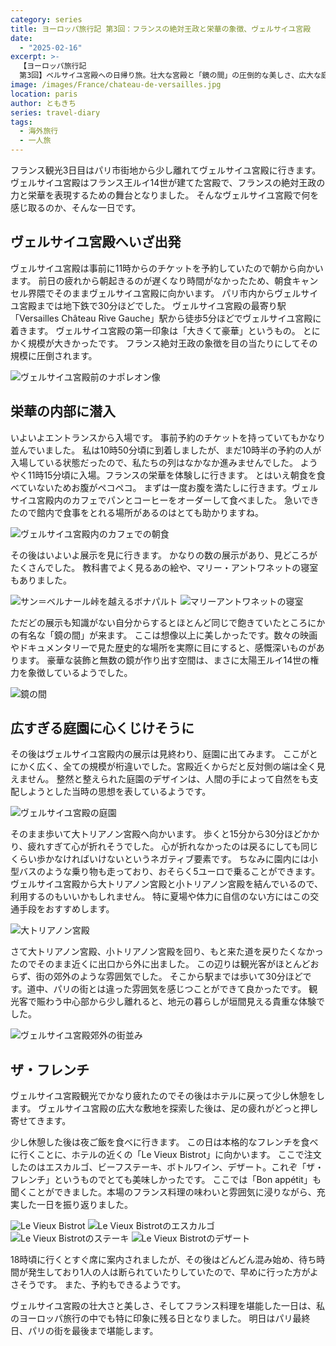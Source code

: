 ```yaml
---
category: series
title: ヨーロッパ旅行記 第3回：フランスの絶対王政と栄華の象徴、ヴェルサイユ宮殿
date:
  - "2025-02-16"
excerpt: >-
  【ヨーロッパ旅行記
  第3回】ベルサイユ宮殿への日帰り旅。壮大な宮殿と「鏡の間」の圧倒的な美しさ、広大な庭園、大小トリアノン宮殿までの散策体験。入場の待ち時間や園内移動のコツ、観光客の少ない出口周辺の地元の雰囲気、そして夜はパリに戻って本場フランス料理を堪能した充実の一日を綴ります。
image: /images/France/chateau-de-versailles.jpg
location: paris
author: ともきち
series: travel-diary
tags:
  - 海外旅行
  - 一人旅
---
```


フランス観光3日目はパリ市街地から少し離れてヴェルサイユ宮殿に行きます。
ヴェルサイユ宮殿はフランス王ルイ14世が建てた宮殿で、フランスの絶対王政の力と栄華を表現するための舞台となりました。
そんなヴェルサイユ宮殿で何を感じ取るのか、そんな一日です。

## ヴェルサイユ宮殿へいざ出発

ヴェルサイユ宮殿は事前に11時からのチケットを予約していたので朝から向かいます。
前日の疲れから朝起きるのが遅くなり時間がなかったため、朝食キャンセル界隈でそのままヴェルサイユ宮殿に向かいます。
パリ市内からヴェルサイユ宮殿までは地下鉄で30分ほどでした。
ヴェルサイユ宮殿の最寄り駅「Versailles Château Rive Gauche」駅から徒歩5分ほどでヴェルサイユ宮殿に着きます。
ヴェルサイユ宮殿の第一印象は「大きくて豪華」というもの。
とにかく規模が大きかったです。
フランス絶対王政の象徴を目の当たりにしてその規模に圧倒されます。

![ヴェルサイユ宮殿前のナポレオン像](/images/France/statue-of-napoleon-in-front-of-the-palace-of-versailles.jpg)

## 栄華の内部に潜入

いよいよエントランスから入場です。
事前予約のチケットを持っていてもかなり並んでいました。
私は10時50分頃に到着しましたが、まだ10時半の予約の人が入場している状態だったので、私たちの列はなかなか進みませんでした。
ようやく11時15分頃に入場。フランスの栄華を体験しに行きます。
とはいえ朝食を食べていないためお腹がペコペコ。
まずは一度お腹を満たしに行きます。ヴェルサイユ宮殿内のカフェでパンとコーヒーをオーダーして食べました。
急いできたので館内で食事をとれる場所があるのはとても助かりますね。

![ヴェルサイユ宮殿内のカフェでの朝食](/images/France/breakfast-at-a-cafe-in-the-palace-of-versailles.jpg)

その後はいよいよ展示を見に行きます。
かなりの数の展示があり、見どころがたくさんでした。
教科書でよく見るあの絵や、マリー・アントワネットの寝室もありました。

![サン＝ベルナール峠を越えるボナパルト](/images/France/bonaparte-over-the-saint-bernard-pass.jpg)
![マリーアントワネットの寝室](/images/France/marie-antoinette's-bedroom.jpg)

ただどの展示も知識がない自分からするとほとんど同じで飽きていたところにかの有名な「鏡の間」が来ます。
ここは想像以上に美しかったです。数々の映画やドキュメンタリーで見た歴史的な場所を実際に目にすると、感慨深いものがあります。
豪華な装飾と無数の鏡が作り出す空間は、まさに太陽王ルイ14世の権力を象徴しているようでした。

![鏡の間](/images/France/the-hall-of-mirrors.jpg)

## 広すぎる庭園に心くじけそうに

その後はヴェルサイユ宮殿内の展示は見終わり、庭園に出てみます。
ここがとにかく広く、全ての規模が桁違いでした。宮殿近くからだと反対側の端は全く見えません。
整然と整えられた庭園のデザインは、人間の手によって自然をも支配しようとした当時の思想を表しているようです。

![ヴェルサイユ宮殿の庭園](/images/France/gardens-of-versailles-palace.jpg)

そのまま歩いて大トリアノン宮殿へ向かいます。
歩くと15分から30分ほどかかり、疲れすぎて心が折れそうでした。
心が折れなかったのは戻るにしても同じくらい歩かなければいけないというネガティブ要素です。
ちなみに園内には小型バスのような乗り物も走っており、おそらく5ユーロで乗ることができます。
ヴェルサイユ宮殿から大トリアノン宮殿と小トリアノン宮殿を結んでいるので、利用するのもいいかもしれません。
特に夏場や体力に自信のない方にはこの交通手段をおすすめします。

![大トリアノン宮殿](/images/France/grand-trianon-palais.jpg)

さて大トリアノン宮殿、小トリアノン宮殿を回り、もと来た道を戻りたくなかったのでそのまま近くに出口から外に出ました。
この辺りは観光客がほとんどおらず、街の郊外のような雰囲気でした。
そこから駅までは歩いて30分ほどです。道中、パリの街とは違った雰囲気を感じつことができて良かったです。
観光客で賑わう中心部から少し離れると、地元の暮らしが垣間見える貴重な体験でした。

![ヴェルサイユ宮殿郊外の街並み](/images/France/the-outskirts-of-versailles.jpg)

## ザ・フレンチ

ヴェルサイユ宮殿観光でかなり疲れたのでその後はホテルに戻って少し休憩をします。
ヴェルサイユ宮殿の広大な敷地を探索した後は、足の疲れがどっと押し寄せてきます。

少し休憩した後は夜ご飯を食べに行きます。
この日は本格的なフレンチを食べに行くことに、ホテルの近くの「Le Vieux Bistrot」に向かいます。
ここで注文したのはエスカルゴ、ビーフステーキ、ボトルワイン、デザート。これぞ「ザ・フレンチ」というものでとても美味しかったです。
ここでは「Bon appétit」も聞くことができました。本場のフランス料理の味わいと雰囲気に浸りながら、充実した一日を振り返りました。

![Le Vieux Bistrot](/images/France/le-vieux-bistrot.jpg)
![Le Vieux Bistrotのエスカルゴ](/images/France/escargot-at-le-vieux-bistrot.jpg)
![Le Vieux Bistrotのステーキ](/images/France/steak-at-le-vieux-bistrot.jpg)
![Le Vieux Bistrotのデザート](/images/France/dessert-at-le-vieux-bistrot.jpg)

18時頃に行くとすぐ席に案内されましたが、その後はどんどん混み始め、待ち時間が発生しており1人の人は断られていたりしていたので、早めに行った方がよさそうです。
また、予約もできるようです。

ヴェルサイユ宮殿の壮大さと美しさ、そしてフランス料理を堪能した一日は、私のヨーロッパ旅行の中でも特に印象に残る日となりました。
明日はパリ最終日、パリの街を最後まで堪能します。
